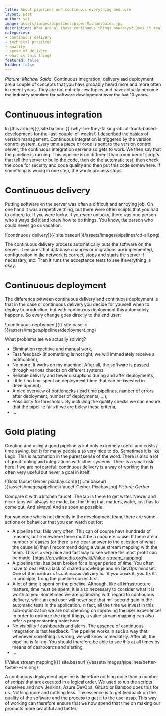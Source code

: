 ```yaml
---
title: About pipelines and continuous everything and more
layout: post
author: sal
image: assets/images/pipelines/pipes-MichaelGaida.jpg
description: What are al these continuous things nowadays? Does it really matter?
categories:
- continuous delivery
- technical practices
- quality
- speed of delivery
- what is this thing?
featured: false
hidden: false
---
```


*Picture: Michael Gaida*.
Continuous integration, delivery and deployment are a couple of concepts that you have probably heard more and more often in recent years. They are not entirely new topics and have actually become the industry standard for software development over the last 10 years.

# Continuous integration

In [this article]({{ site.baseurl }} /why-are-they-talking-about-trunk-based-development-for-the-last-couple-of-weeks/) I described the basics of version management. Continuous integration is triggered by the version control system. Every time a piece of code is sent to the version control server, the continuous integration server also gets to work. We then say that the pipeline is running. This pipeline is no different than a number of scripts that tell the server to build the code, then do the automatic test, then check the code for security and code quality and then put this code somewhere. If something is wrong in one step, the whole process stops.

# Continuous delivery

Putting software on the server was often a difficult and annoying job. On one hand it was a repetitive thing, but there were often scripts that you had to adhere to. If you were lucky. If you were unlucky, there was one person who always did it and knew how to do things. You know, the person who could never go on vacation.

![continuous delivery]({{ site.baseurl }}/assets/images/pipelines/cd-all.png)

The continuous delivery process automatically puts the software on the server. It ensures that database changes or migrations are implemented, configuration in the network is correct, stops and starts the server if necessary, etc. Then it runs the acceptance tests to see if everything is okay.

# Continuous deployment

The difference between continuous delivery and continuous deployment is that in the case of continuous delivery you decide for yourself when to deploy to production, but with continuous deployment this automaticly happens. So every change goes directly to the end user:

![continuous deployment]({{ site.baseurl }}/assets/images/pipelines/deployment.png)

What problems are we actually solving?

* Elimination repetitive and manual work,
* Fast feedback (if something is not right, we will immediately receive a notification),
* No more 'It works on my machine'. After all, the software is passed through various checks on different systems.
* Reliable delivery and fewer disruptions during and after deployments,
* Little / no time spent on deployment (time that can be invested in development),
* A nice overview of bottlenecks (lead time pipelines, number of errors after deployment, number of deployments, ...),
* Possibility for thresholds. By including the quality checks we can ensure that the pipeline fails if we are below these criteria,
* ...

# Gold plating

Creating and using a good pipeline is not only extremely useful and costs / time saving, but is for many people also very nice to do. Sometimes it is like Lego. This is automation in the purest sense of the word. There is also a lot of great tooling and integrations with other systems. There is a small risk here if we are not careful: continuous delivery is a way of working that is often very useful but never a goal in itself.

![Gold faucet Gerber pixabay.com]({{ site.baseurl }}/assets/images/pipelines/faucet-Gerber-Pixabay.jpg)
*Picture: Gerber*

Compare it with a kitchen faucet. The tap is there to get water. Newer and nicer taps will always be made, but the thing that matters, water, just has to come out. And always! And as soon as possible.

For someone who is not directly in the development team, there are some actions or behaviour that you can watch out for:

* A pipeline that fails very often. This can of course have hundreds of reasons, but somewhere there must be a concrete cause. If there are a number of causes (or there is no clear answer to the question of what the cause is) then I recommend doing a value stream mapping with the team. This is a very nice and fast way to see where the most profit can be made. [https://en.wikipedia.org/wiki/Value-stream_mapping]
* A pipeline that has been broken for a longer period of time. You often have to deal with a lack of shared knowledge and no DevOps mindset. One of the mantras of continuous delivery is: 'if you break it, you fix it'. In principle, fixing the pipeline comes first.
* A lot of time is spent on the pipeline. Although, like all infrastructure matters, time must be spent, it is also necessary to consider what it is worth to you. Sometimes we are optimizing with regard to continuous delivery, while an end user will never see that millisecond gain in the automatic tests in the application. In fact, all the time we invest in this sub-optimization we are not spending on improving the user experience! In order to optimize the right things, a value stream mapping can also offer a proper starting point here.
* No visibility / dashboards and alerts. The essence of continuous integration is fast feedback. The pipeline works in such a way that whenever something is wrong, we will know immediately. After all, the pipeline is failing. You should therefore be able to see this at all times by means of dashboards and alerting.
* …

![Value stream mapping]({{ site.baseurl }}/assets/images/pipelines/better-faster-vsm.png)

A continuous deployment pipeline is therefore nothing more than a number of scripts that are executed in a logical order. We used to run the scripts ourselves and now Jenkins, Azure DevOps, GitLab or Bamboo does this for us. Nothing more and nothing less. The essence is to get feedback on the quality of the software and the process to get it to the user asap. This way of working can therefore ensure that we now spend that time on making our products more beautiful and better.
